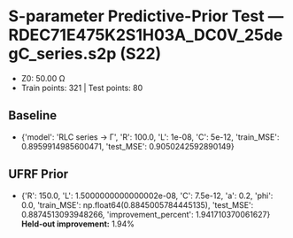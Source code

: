 # S-parameter Predictive-Prior Test — RDEC71E475K2S1H03A_DC0V_25degC_series.s2p (S22)
- Z0: 50.00 Ω
- Train points: 321  |  Test points: 80

## Baseline
- {'model': 'RLC series -> Γ', 'R': 100.0, 'L': 1e-08, 'C': 5e-12, 'train_MSE': 0.8959914985600471, 'test_MSE': 0.9050242592890149}

## UFRF Prior
- {'R': 150.0, 'L': 1.5000000000000002e-08, 'C': 7.5e-12, 'a': 0.2, 'phi': 0.0, 'train_MSE': np.float64(0.8845005784445135), 'test_MSE': 0.8874513093948266, 'improvement_percent': 1.941710370061627}
**Held-out improvement:** 1.94%
